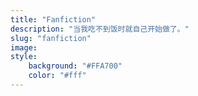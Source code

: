 ```yaml
---
title: "Fanfiction"
description: "当我吃不到饭时就自己开始做了。"
slug: "fanfiction"
image: 
style:
    background: "#FFA700"
    color: "#fff"
---
```

